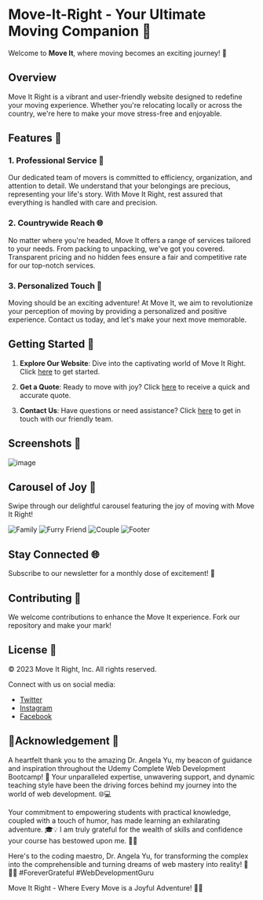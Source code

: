 # Move-It-Right - Your Ultimate Moving Companion 🚚
Welcome to **Move It**, where moving becomes an exciting journey! 🌟

## Overview
Move It Right is a vibrant and user-friendly website designed to redefine your moving experience. Whether you're relocating locally or across the country, we're here to make your move stress-free and enjoyable.

## Features 🚀

### 1. **Professional Service** 💼
Our dedicated team of movers is committed to efficiency, organization, and attention to detail. We understand that your belongings are precious, representing your life's story. With Move It Right, rest assured that everything is handled with care and precision.

### 2. **Countrywide Reach** 🌐
No matter where you're headed, Move It offers a range of services tailored to your needs. From packing to unpacking, we've got you covered. Transparent pricing and no hidden fees ensure a fair and competitive rate for our top-notch services.

### 3. **Personalized Touch** 💖
Moving should be an exciting adventure! At Move It, we aim to revolutionize your perception of moving by providing a personalized and positive experience. Contact us today, and let's make your next move memorable.

## Getting Started 🚀
1. **Explore Our Website**: Dive into the captivating world of Move It Right. Click [here](#) to get started.

2. **Get a Quote**: Ready to move with joy? Click [here](#) to receive a quick and accurate quote.

3. **Contact Us**: Have questions or need assistance? Click [here](#) to get in touch with our friendly team.

## Screenshots 📸
![image](https://github.com/YawBoah/Move-It-Right/assets/126890146/aef179d7-afe7-4d09-b7d1-a4deea3efa19)

## Carousel of Joy 🎉
Swipe through our delightful carousel featuring the joy of moving with Move It Right!

![Family](https://github.com/YawBoah/Move-It-Right/assets/126890146/f3fc31da-4a66-4344-9723-b60e43aa31db)
![Furry Friend](https://github.com/YawBoah/Move-It-Right/assets/126890146/0a436fae-6f6e-49ab-bc03-78c8b65ee1d1)
![Couple](https://github.com/YawBoah/Move-It-Right/assets/126890146/4e55da17-8586-4265-901b-53b0c9d373e4)
![Footer](https://github.com/YawBoah/Move-It-Right/assets/126890146/2457a9a5-f857-4963-ae16-2421568930de)

## Stay Connected 🌐
Subscribe to our newsletter for a monthly dose of excitement! 🎉

## Contributing 🤝
We welcome contributions to enhance the Move It experience. Fork our repository and make your mark!

## License 📜
© 2023 Move It Right, Inc. All rights reserved.

Connect with us on social media:
- [Twitter](#)
- [Instagram](#)
- [Facebook](#)

## 🌟Acknowledgement 🌟

A heartfelt thank you to the amazing Dr. Angela Yu, my beacon of guidance and inspiration throughout the Udemy Complete Web Development Bootcamp! 🚀 Your unparalleled expertise, unwavering support, and dynamic teaching style have been the driving forces behind my journey into the world of web development. 🌐💻

Your commitment to empowering students with practical knowledge, coupled with a touch of humor, has made learning an exhilarating adventure. 🎓💡 I am truly grateful for the wealth of skills and confidence your course has bestowed upon me. 🙏✨

Here's to the coding maestro, Dr. Angela Yu, for transforming the complex into the comprehensible and turning dreams of web mastery into reality! 🎉👩‍💻 #ForeverGrateful #WebDevelopmentGuru

Move It Right - Where Every Move is a Joyful Adventure! 🚚💨
